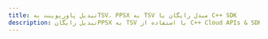 ---title: تبدیل پاورپوینت بهTSV، PPSX به TSV مبدل رایگان یا C++ SDKdescription: تبدیل رایگانPPSX به TSV با استفاده از C++ Cloud APIs & SDK. همچنین اسناد Microsoft PowerPoint را در Cloud ایجاد، ویرایش و رندر کنید.---